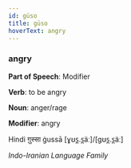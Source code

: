 ```yaml
---
id: güso
title: güso
hoverText: angry
---
```


### angry

**Part of Speech**: Modifier

**Verb**: to be angry

**Noun**: anger/rage

**Modifier**: angry

Hindi ग़ुस्सा ġussā [ɣʊs̪.s̪äː]/[ɡʊs̪.s̪äː]

*Indo-Iranian Language Family*